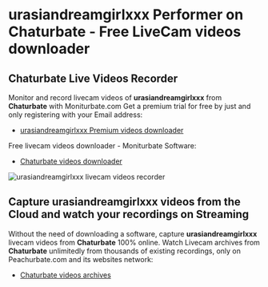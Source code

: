 # urasiandreamgirlxxx Performer on Chaturbate - Free LiveCam videos downloader

## Chaturbate Live Videos Recorder

Monitor and record livecam videos of **urasiandreamgirlxxx** from **Chaturbate** with Moniturbate.com
Get a premium trial for free by just and only registering with your Email address:
* [urasiandreamgirlxxx Premium videos downloader](https://moniturbate.com/request-demo-licence-key.html)

Free livecam videos downloader - Moniturbate Software:
* [Chaturbate videos downloader](https://moniturbate.com/moniturbate-download-software.html)

![urasiandreamgirlxxx livecam videos recorder](https://peachurnet.com/templates/moniturbate-software.png)


## Capture urasiandreamgirlxxx videos from the Cloud and watch your recordings on Streaming

Without the need of downloading a software, capture **urasiandreamgirlxxx** livecam videos from **Chaturbate** 100% online.
Watch Livecam archives from **Chaturbate** unlimitedly from thousands of existing recordings, only on Peachurbate.com and its websites network:
* [Chaturbate videos archives](https://peachurnet.com/)